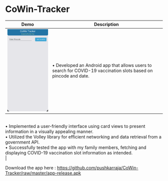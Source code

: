 # CoWin-Tracker

| Demo | Description |
| --- | --- |
| ![Preview](https://github.com/pushkarraja/CoWin-Tracker/blob/master/demo_vaccine.gif) | •	Developed an Android app that allows users to search for COVID-19 vaccination slots based on pincode and date.
<br>
•	Implemented a user-friendly interface using card views to present information in a visually appealing manner.
<br>
•	Utilized the Volley library for efficient networking and data retrieval from a government API.
<br>
•	Successfully tested the app with my family members, fetching and displaying COVID-19 vaccination slot information as intended.
<br> |


Download the app here : https://github.com/pushkarraja/CoWin-Tracker/raw/master/app-release.apk
